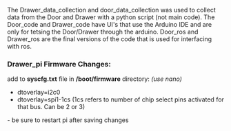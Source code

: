 <p>The Drawer_data_collection and door_data_collection was used to collect data from the Door and Drawer with a python script (not main code). 
The Door_code and Drawer_code have UI's that use the Arduino IDE and are only for tetsing the Door/Drawer through the arduino.
Door_ros and Drawer_ros are the final versions of the code that is used for interfacing with ros.</p>

<h3>Drawer_pi Firmware Changes:</h3>
<p>add to <b>syscfg.txt</b> file in <b>/boot/firmware</b> directory: <i>(use nano)</i></p>
<ul>
  <li>dtoverlay=i2c0</li>
  <li>dtoverlay=spi1-1cs  (1cs refers to number of chip select pins activated for that bus. Can be 2 or 3)</li>
  </ul>
<p>
- be sure to restart pi after saving changes
</p>
